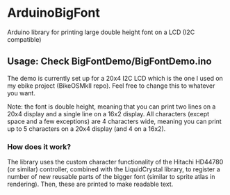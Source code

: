 # ArduinoBigFont
 Arduino library for printing large double height font on a LCD (I2C compatible)

## Usage: Check BigFontDemo/BigFontDemo.ino

The demo is currently set up for a 20x4 I2C LCD which is the one I used on my ebike project (BikeOSMkII repo). Feel free to change this to whatever you want.

Note: the font is double height, meaning that you can print two lines on a 20x4 display and a single line on a 16x2 display. All characters (except space and a few exceptions) are 4 characters wide, meaning you can print up to 5 characters on a 20x4 display (and 4 on a 16x2).

### How does it work?

The library uses the custom character functionality of the Hitachi HD44780 (or similar) controller, combined with the LiquidCrystal library, to register a number of new reusable parts of the bigger font (similar to sprite atlas in rendering). Then, these are printed to make readable text.
